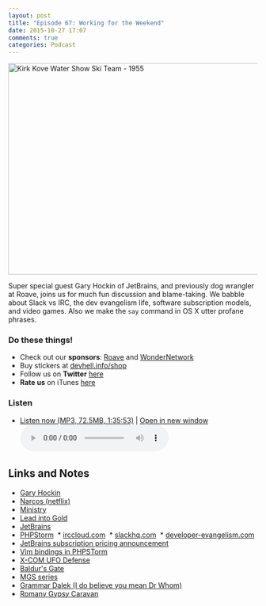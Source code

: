 ```yaml
---
layout: post
title: "Episode 67: Working for the Weekend"
date: 2015-10-27 17:07
comments: true
categories: Podcast
---
```


<a href="https://www.flickr.com/photos/cdhs/15081465161/in/photolist-oYGsap-6K6iNH-p3ruL8-bmGtDJ-oGtNCg-pjTNjm-oGtjUy-jWHgtD-qpQWec-qpHPJq-oeqAFu-ovdj4B-odHMqs-oGt3c4-o7VPQA-oddPEY-fbG3bA-5WXotx-odF7m8-nQyHst-xmfcau-oeNFrY-oeYu7q-of32A8-osbj6U-7vtgen-odHT1L-otbkgJ-oGtmMw-9PysdC-wSwffM-o7XzaY-8ELFcu-oePdQi-ocHrY8-owfX8d-oeYNZ3-ouKryQ-oeNJiP-qvidBg-oeLXEo-owd9TB-sHoKxr-ot1gpf-oy1TaR-occ3Q4-obVTse-v5zNHn-otGMLA-ovGBJr" title="Kirk Kove Water Show Ski Team - 1955"><img src="https://farm6.staticflickr.com/5559/15081465161_f287749550_z.jpg" width="640" height="427" alt="Kirk Kove Water Show Ski Team - 1955"></a>

Super special guest Gary Hockin of JetBrains, and previously dog wrangler at Roave, joins us for much fun discussion and blame-taking. We babble about Slack vs IRC, the dev evangelism life, software subscription models, and video games. Also we make the `say` command in OS X utter profane phrases.

### Do these things!

* Check out our **sponsors**: [Roave](http://roave.com/) and [WonderNetwork](https://wondernetwork.com/)
* Buy stickers at [devhell.info/shop](http://devhell.info/shop)
* Follow us on **Twitter** [here](https://twitter.com/dev_hell)
* **Rate us** on iTunes [here](http://itunes.apple.com/us/podcast/dev-hell/id489840699)

### Listen

* <a href="http://devhell.s3.amazonaws.com/ep67-128stereo.mp3" rel="enclosure">Listen now (MP3, 72.5MB, 1:35:53)</a> | <a href="/player.html?ep67-128stereo.mp3" target="player_win" class="audio-player-popup">Open in new window</a>    
    <audio controls src="http://devhell.s3.amazonaws.com/ep67-128stereo.mp3">

## Links and Notes

 * [Gary Hockin](https://twitter.com/GeeH)
 * [Narcos (netflix)](http://www.netflix.com/title/80025172)
 * [Ministry](https://en.wikipedia.org/wiki/Ministry_%28band%29)
 * [Lead into Gold](https://en.wikipedia.org/wiki/Lead_into_Gold)
 * [JetBrains](https://www.jetbrains.com/)
 * [PHPStorm](https://www.jetbrains.com/phpstorm/)
 * [irccloud.com](https://www.irccloud.com/)
 * [slackhq.com](http://slackhq.com/)
 * [developer-evangelism.com](http://developer-evangelism.com/)
 * [JetBrains subscription pricing announcement](http://blog.jetbrains.com/blog/2015/09/18/final-update-on-the-jetbrains-toolbox-announcement/)
 * [Vim bindings in PHPSTorm](http://plugins.jetbrains.com/plugin/164)
 * [X-COM UFO Defense](http://store.steampowered.com/app/7760/)
 * [Baldur's Gate](https://en.wikipedia.org/wiki/Baldur's_Gate)
 * [MGS series](https://en.wikipedia.org/wiki/Metal_Gear)
 * [Grammar Dalek (I do believe you mean Dr Whom)](http://shirtoid.com/75393/grammar-dalek/)
 * [Romany Gypsy Caravan](http://www.visitwales.com/holiday-accommodation/unusual-places-to-stay/romany-caravans)
